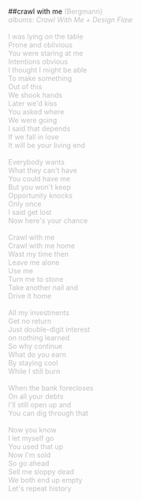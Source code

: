 ##crawl with me
<span style="color: #c0c0c0">(Bergmann)<br />
<i>albums: Crawl With Me + Design Flaw</i><br />
<br />
I was lying on the table<br />
Prone and oblivious<br />
You were staring at me<br />
Intentions obvious<br />
I thought I might be able<br />
To make something<br />
Out of this<br />
We shook hands<br />
Later we'd kiss<br />
You asked where<br />
We were going<br />
I said that depends<br />
If we fall in love<br />
It will be your living end<br />
<br />
Everybody wants<br />
What they can't have<br />
You could have me<br />
But you won't keep<br />
Opportunity knocks<br />
Only once<br />
I said get lost<br />
Now here's your chance<br />
<br />
Crawl with me<br />
Crawl with me home<br />
Wast my time then<br />
Leave me alone<br />
Use me<br />
Turn me to stone<br />
Take another nail and<br />
Drive it home<br />
<br />
All my investments<br />
Get no return<br />
Just double-digit interest<br />
on nothing learned<br />
So why continue<br />
What do you earn<br />
By staying cool<br />
While I still burn<br />
<br />
When the bank forecloses<br />
On all your debts<br />
I'll still open up and<br />
You can dig through that<br />
<br />
Now you know<br />
I let myself go<br />
You used that up<br />
Now I'm sold<br />
So go ahead<br />
Sell me sloppy dead<br />
We both end up empty<br />
Let's repeat history</span>
